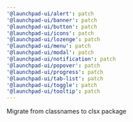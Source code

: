```yaml
---
'@launchpad-ui/alert': patch
'@launchpad-ui/banner': patch
'@launchpad-ui/button': patch
'@launchpad-ui/icons': patch
'@launchpad-ui/lozenge': patch
'@launchpad-ui/menu': patch
'@launchpad-ui/modal': patch
'@launchpad-ui/notification': patch
'@launchpad-ui/popover': patch
'@launchpad-ui/progress': patch
'@launchpad-ui/tab-list': patch
'@launchpad-ui/toggle': patch
'@launchpad-ui/tooltip': patch
---
```


Migrate from classnames to clsx package
